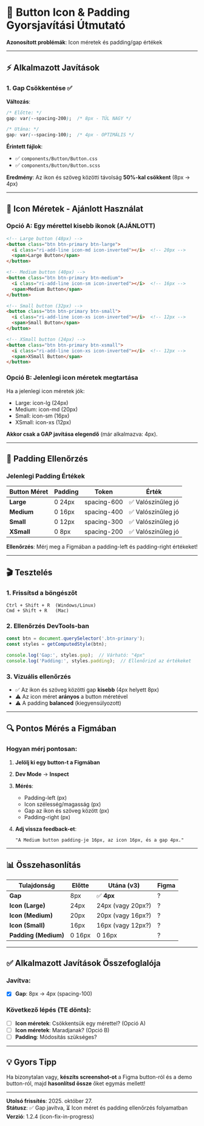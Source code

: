 # 🔧 Button Icon & Padding Gyorsjavítási Útmutató

**Azonosított problémák**: Icon méretek és padding/gap értékek

---

## ⚡ Alkalmazott Javítások

### 1. **Gap Csökkentése** ✅

**Változás**:
```css
/* Előtte: */
gap: var(--spacing-200);  /* 8px - TÚL NAGY */

/* Utána: */
gap: var(--spacing-100);  /* 4px - OPTIMÁLIS */
```

**Érintett fájlok**:
- ✅ `components/Button/Button.css`
- ✅ `components/Button/Button.scss`

**Eredmény**: Az ikon és szöveg közötti távolság **50%-kal csökkent** (8px → 4px)

---

## 🎯 Icon Méretek - Ajánlott Használat

### Opció A: Egy mérettel kisebb ikonok (AJÁNLOTT)

```html
<!-- Large button (48px) -->
<button class="btn btn-primary btn-large">
  <i class="ri-add-line icon-md icon-inverted"></i>  <!-- 20px -->
  <span>Large Button</span>
</button>

<!-- Medium button (40px) -->
<button class="btn btn-primary btn-medium">
  <i class="ri-add-line icon-sm icon-inverted"></i>  <!-- 16px -->
  <span>Medium Button</span>
</button>

<!-- Small button (32px) -->
<button class="btn btn-primary btn-small">
  <i class="ri-add-line icon-xs icon-inverted"></i>  <!-- 12px -->
  <span>Small Button</span>
</button>

<!-- XSmall button (24px) -->
<button class="btn btn-primary btn-xsmall">
  <i class="ri-add-line icon-xs icon-inverted"></i>  <!-- 12px -->
  <span>XSmall Button</span>
</button>
```

### Opció B: Jelenlegi icon méretek megtartása

Ha a jelenlegi icon méretek jók:
- Large: icon-lg (24px)
- Medium: icon-md (20px)
- Small: icon-sm (16px)
- XSmall: icon-xs (12px)

**Akkor csak a GAP javítása elegendő** (már alkalmazva: 4px).

---

## 📏 Padding Ellenőrzés

### Jelenlegi Padding Értékek

| Button Méret | Padding | Token | Érték |
|--------------|---------|-------|-------|
| **Large** | 0 24px | spacing-600 | ✅ Valószínűleg jó |
| **Medium** | 0 16px | spacing-400 | ✅ Valószínűleg jó |
| **Small** | 0 12px | spacing-300 | ✅ Valószínűleg jó |
| **XSmall** | 0 8px | spacing-200 | ✅ Valószínűleg jó |

**Ellenőrzés**: Mérj meg a Figmában a padding-left és padding-right értékeket!

---

## 🎬 Tesztelés

### 1. **Frissítsd a böngészőt**
```
Ctrl + Shift + R  (Windows/Linux)
Cmd + Shift + R   (Mac)
```

### 2. **Ellenőrzés DevTools-ban**
```javascript
const btn = document.querySelector('.btn-primary');
const styles = getComputedStyle(btn);

console.log('Gap:', styles.gap);  // Várható: "4px"
console.log('Padding:', styles.padding);  // Ellenőrizd az értékeket
```

### 3. **Vizuális ellenőrzés**
- ✅ Az ikon és szöveg közötti gap **kisebb** (4px helyett 8px)
- ⚠️ Az icon méret **arányos** a button méretével
- ⚠️ A padding **balanced** (kiegyensúlyozott)

---

## 🔍 Pontos Mérés a Figmában

### Hogyan mérj pontosan:

1. **Jelölj ki egy button-t a Figmában**
2. **Dev Mode** → **Inspect**
3. **Mérés**:
   - Padding-left (px)
   - Icon szélesség/magasság (px)
   - Gap az ikon és szöveg között (px)
   - Padding-right (px)

4. **Adj vissza feedback-et**:
   ```
   "A Medium button padding-je 16px, az icon 16px, és a gap 4px."
   ```

---

## 📊 Összehasonlítás

| Tulajdonság | Előtte | Utána (v3) | Figma |
|-------------|--------|------------|-------|
| **Gap** | 8px | ✅ **4px** | ? |
| **Icon (Large)** | 24px | 24px (vagy 20px?) | ? |
| **Icon (Medium)** | 20px | 20px (vagy 16px?) | ? |
| **Icon (Small)** | 16px | 16px (vagy 12px?) | ? |
| **Padding (Medium)** | 0 16px | 0 16px | ? |

---

## ✅ Alkalmazott Javítások Összefoglalója

### Javítva:
- [x] **Gap**: 8px → 4px (spacing-100)

### Következő lépés (TE dönts):
- [ ] **Icon méretek**: Csökkentsük egy mérettel? (Opció A)
- [ ] **Icon méretek**: Maradjanak? (Opció B)
- [ ] **Padding**: Módosítás szükséges?

---

## 💡 Gyors Tipp

Ha bizonytalan vagy, **készíts screenshot-ot** a Figma button-ról és a demo button-ról, majd **hasonlítsd össze** őket egymás mellett!

---

**Utolsó frissítés**: 2025. október 27.  
**Státusz**: ✅ Gap javítva, ⏳ Icon méret és padding ellenőrzés folyamatban  
**Verzió**: 1.2.4 (icon-fix-in-progress)

